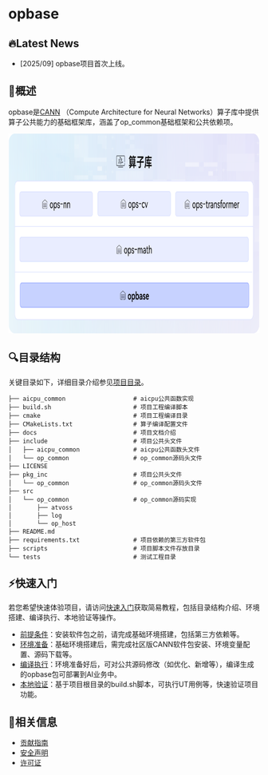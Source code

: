 # opbase

## 🔥Latest News

- [2025/09] opbase项目首次上线。

## 🚀概述

opbase是[CANN](https://hiascend.com/software/cann) （Compute Architecture for Neural Networks）算子库中提供算子公共能力的基础框架库，涵盖了op_common基础框架和公共依赖项。

<img src="docs/figures/architecture.png" alt="架构图"  width="750px" height="400px">

## 🔍目录结构

关键目录如下，详细目录介绍参见[项目目录](./docs/context/dir_structure.md)。

```
├── aicpu_common                   # aicpu公共函数实现
├── build.sh                       # 项目工程编译脚本
├── cmake                          # 项目工程编译目录
├── CMakeLists.txt                 # 算子编译配置文件
├── docs                           # 项目文档介绍
├── include                        # 项目公共头文件      
│   ├── aicpu_common               # aicpu公共函数头文件        
│   └── op_common                  # op_common源码头文件
├── LICENSE
├── pkg_inc                        # 项目公共头文件            
│   └── op_common                  # op_common源码头文件
├── src
│   └── op_common                  # op_common源码实现
│       ├── atvoss
│       ├── log
│       └── op_host
├── README.md
├── requirements.txt               # 项目依赖的第三方软件包
├── scripts                        # 项目脚本文件存放目录
└── tests                          # 测试工程目录
```

## ⚡️快速入门

若您希望快速体验项目，请访问[快速入门](docs/context/quick_start.md)获取简易教程，包括目录结构介绍、环境搭建、编译执行、本地验证等操作。

- [前提条件](docs/context/quick_start.md#前提条件)：安装软件包之前，请完成基础环境搭建，包括第三方依赖等。
- [环境准备](docs/context/quick_start.md#环境准备)：基础环境搭建后，需完成社区版CANN软件包安装、环境变量配置、源码下载等。
- [编译执行](docs/context/quick_start.md#编译执行)：环境准备好后，可对公共源码修改（如优化、新增等），编译生成的opbase包可部署到AI业务中。
- [本地验证](docs/context/quick_start.md#本地验证)：基于项目根目录的build.sh脚本，可执行UT用例等，快速验证项目功能。

## 📝相关信息

- [贡献指南](CONTRIBUTING.md)
- [安全声明](SECURITY.md)
- [许可证](LICENSE)
